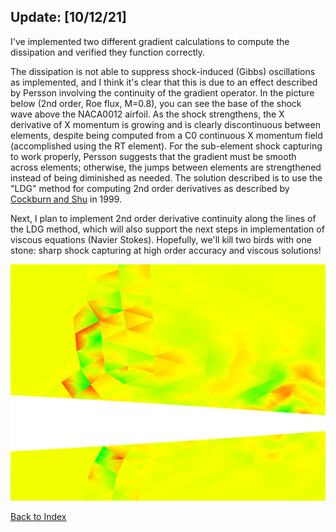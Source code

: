 ## Update: [10/12/21]
I've implemented two different gradient calculations to compute the dissipation and verified they function correctly.

The dissipation is not able to suppress shock-induced (Gibbs) oscillations as implemented, and I think it's clear that this is
due to an effect described by Persson involving the continuity of the gradient operator. In the picture below (2nd order, Roe
flux, M=0.8), you can see the base of the shock wave above the NACA0012 airfoil. As the shock strengthens, the X derivative of
X momentum is growing and is clearly discontinuous between elements, despite being computed from a C0 continuous X momentum
field (accomplished using the RT element). For the sub-element shock capturing to work properly, Persson suggests that the
gradient must be smooth across elements; otherwise, the jumps between elements are strengthened instead of being diminished as
needed. The solution described is to use the "LDG" method for computing 2nd order derivatives as described by [Cockburn and
Shu](../research/filters_and_flux_limiters/cockburn-shu-LDG-second-order-terms.pdf) in 1999.

Next, I plan to implement 2nd order derivative continuity along the lines of the LDG method, which will also support the next
steps in implementation of viscous equations (Navier Stokes). Hopefully, we'll kill two birds with one stone: sharp shock
capturing at high order accuracy and viscous solutions!

![](../images/discontinuous-gradient-in-shock.PNG)


[Back to Index](../CHANGELOG.md)
